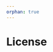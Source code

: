 ```yaml
---
orphan: true
---
```


# License

```{include} ../LICENSE

```
                                                                                                                                                                                   